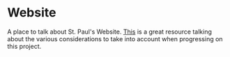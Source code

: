 # Website
A place to talk about St. Paul's Website. [This](https://www.websitebuilderexpert.com/how-much-should-a-website-cost/) is a great resource talking about the various considerations to take into account when progressing on this project.
